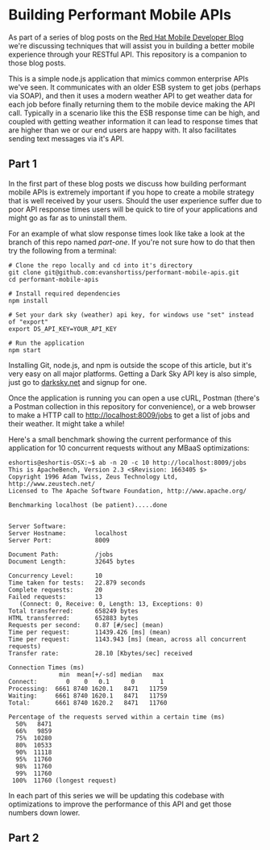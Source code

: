 # Building Performant Mobile APIs

As part of a series of blog posts on the [Red Hat Mobile Developer Blog](http://developers.redhat.com/blog/2016/10/31/improving-user-experience-for-mobile-apis-using-the-cloud/)
we're discussing techniques that will assist you in building a better mobile
experience through your RESTful API. This repository is a companion to those
blog posts.

This is a simple node.js application that mimics common enterprise APIs
we've seen. It communicates with an older ESB system to get jobs (perhaps via
SOAP), and then it uses a modern weather API to get weather data for each job
before finally returning them to the mobile device making the API call.
Typically in a scenario like this the ESB response time can be high, and coupled
with getting weather information it can lead to response times that are higher
than we or our end users are happy with. It also facilitates sending text
messages via it's API.

## Part 1
In the first part of these blog posts we discuss how building performant mobile
APIs is extremely important if you hope to create a mobile strategy that is
well received by your users. Should the user experience suffer due to poor API
response times users will be quick to tire of your applications and might go
as far as to uninstall them.

For an example of what slow response times look like take a look at the branch
of this repo named _part-one_. If you're not sure how to do that then try the
following from a terminal:

```
# Clone the repo locally and cd into it's directory
git clone git@github.com:evanshortiss/performant-mobile-apis.git
cd performant-mobile-apis

# Install required dependencies
npm install

# Set your dark sky (weather) api key, for windows use "set" instead of "export"
export DS_API_KEY=YOUR_API_KEY

# Run the application
npm start
```

Installing Git, node.js, and npm is outside the scope of this article, but it's
very easy on all major platforms. Getting a Dark Sky API key is also simple,
just go to [darksky.net](https://darksky.net/dev/) and signup for one.

Once the application is running you can open a use cURL, Postman (there's a
Postman collection in this repository for convenience), or a web
browser to make a HTTP call to [http://localhost:8009/jobs](http://localhost:8009/jobs)
to get a list of jobs and their weather. It might take a while!

Here's a small benchmark showing the current performance of this application for
10 concurrent requests without any MBaaS optimizations:

```
eshortis@eshortis-OSX:~$ ab -n 20 -c 10 http://localhost:8009/jobs
This is ApacheBench, Version 2.3 <$Revision: 1663405 $>
Copyright 1996 Adam Twiss, Zeus Technology Ltd, http://www.zeustech.net/
Licensed to The Apache Software Foundation, http://www.apache.org/

Benchmarking localhost (be patient).....done


Server Software:        
Server Hostname:        localhost
Server Port:            8009

Document Path:          /jobs
Document Length:        32645 bytes

Concurrency Level:      10
Time taken for tests:   22.879 seconds
Complete requests:      20
Failed requests:        13
   (Connect: 0, Receive: 0, Length: 13, Exceptions: 0)
Total transferred:      658249 bytes
HTML transferred:       652883 bytes
Requests per second:    0.87 [#/sec] (mean)
Time per request:       11439.426 [ms] (mean)
Time per request:       1143.943 [ms] (mean, across all concurrent requests)
Transfer rate:          28.10 [Kbytes/sec] received

Connection Times (ms)
              min  mean[+/-sd] median   max
Connect:        0    0   0.1      0       1
Processing:  6661 8740 1620.1   8471   11759
Waiting:     6661 8740 1620.1   8471   11759
Total:       6661 8740 1620.2   8471   11760

Percentage of the requests served within a certain time (ms)
  50%   8471
  66%   9859
  75%  10280
  80%  10533
  90%  11118
  95%  11760
  98%  11760
  99%  11760
 100%  11760 (longest request)
```

In each part of this series we will be updating this codebase with optimizations
to improve the performance of this API and get those numbers down lower.

## Part 2
